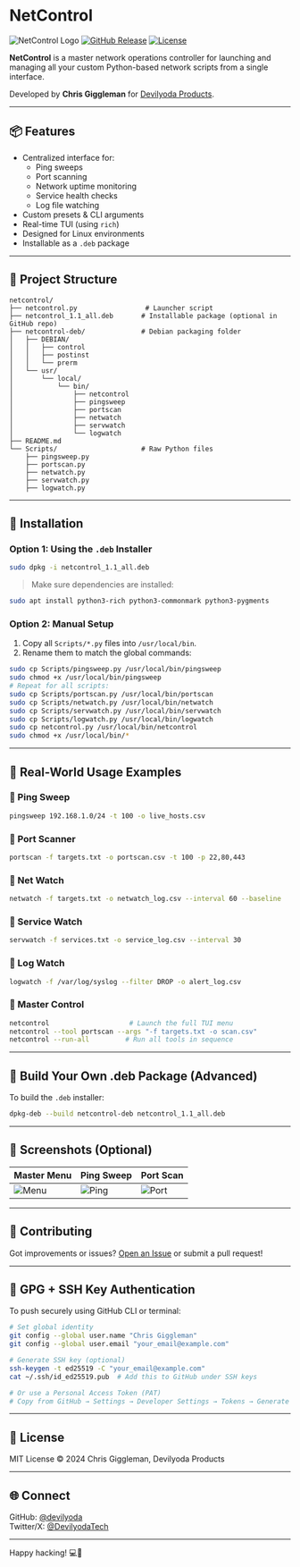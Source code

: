# NetControl

![NetControl Logo](https://img.shields.io/badge/Devilyoda-Tool-green?style=for-the-badge)
[![GitHub Release](https://img.shields.io/github/v/release/devilyoda/netcontrol?style=flat-square)](https://github.com/devilyoda/Coding-Projects/releases)
[![License](https://img.shields.io/github/license/devilyoda/netcontrol?style=flat-square)](./LICENSE)

**NetControl** is a master network operations controller for launching and managing all your custom Python-based network scripts from a single interface.

Developed by **Chris Giggleman** for [Devilyoda Products](https://github.com/devilyoda).

---

## 📦 Features
- Centralized interface for:
  - Ping sweeps
  - Port scanning
  - Network uptime monitoring
  - Service health checks
  - Log file watching
- Custom presets & CLI arguments
- Real-time TUI (using `rich`)
- Designed for Linux environments
- Installable as a `.deb` package

---

## 📂 Project Structure
```
netcontrol/
├── netcontrol.py                 # Launcher script
├── netcontrol_1.1_all.deb       # Installable package (optional in GitHub repo)
├── netcontrol-deb/              # Debian packaging folder
│   ├── DEBIAN/
│   │   ├── control
│   │   ├── postinst
│   │   └── prerm
│   └── usr/
│       └── local/
│           └── bin/
│               ├── netcontrol
│               ├── pingsweep
│               ├── portscan
│               ├── netwatch
│               ├── servwatch
│               └── logwatch
├── README.md
└── Scripts/                     # Raw Python files
    ├── pingsweep.py
    ├── portscan.py
    ├── netwatch.py
    ├── servwatch.py
    ├── logwatch.py
```

---

## 🚀 Installation

### Option 1: Using the `.deb` Installer

```bash
sudo dpkg -i netcontrol_1.1_all.deb
```

> Make sure dependencies are installed:
```bash
sudo apt install python3-rich python3-commonmark python3-pygments
```

### Option 2: Manual Setup

1. Copy all `Scripts/*.py` files into `/usr/local/bin`.
2. Rename them to match the global commands:

```bash
sudo cp Scripts/pingsweep.py /usr/local/bin/pingsweep
sudo chmod +x /usr/local/bin/pingsweep
# Repeat for all scripts:
sudo cp Scripts/portscan.py /usr/local/bin/portscan
sudo cp Scripts/netwatch.py /usr/local/bin/netwatch
sudo cp Scripts/servwatch.py /usr/local/bin/servwatch
sudo cp Scripts/logwatch.py /usr/local/bin/logwatch
sudo cp netcontrol.py /usr/local/bin/netcontrol
sudo chmod +x /usr/local/bin/*
```

---

## 🧪 Real-World Usage Examples

### 🔹 Ping Sweep
```bash
pingsweep 192.168.1.0/24 -t 100 -o live_hosts.csv
```

### 🔹 Port Scanner
```bash
portscan -f targets.txt -o portscan.csv -t 100 -p 22,80,443
```

### 🔹 Net Watch
```bash
netwatch -f targets.txt -o netwatch_log.csv --interval 60 --baseline
```

### 🔹 Service Watch
```bash
servwatch -f services.txt -o service_log.csv --interval 30
```

### 🔹 Log Watch
```bash
logwatch -f /var/log/syslog --filter DROP -o alert_log.csv
```

### 🔹 Master Control
```bash
netcontrol                    # Launch the full TUI menu
netcontrol --tool portscan --args "-f targets.txt -o scan.csv"
netcontrol --run-all         # Run all tools in sequence
```

---

## 🔧 Build Your Own .deb Package (Advanced)

To build the `.deb` installer:

```bash
dpkg-deb --build netcontrol-deb netcontrol_1.1_all.deb
```

---

## 📸 Screenshots (Optional)

| Master Menu | Ping Sweep | Port Scan |
|-------------|------------|-----------|
| ![Menu](https://via.placeholder.com/300x150?text=Main+Menu) | ![Ping](https://via.placeholder.com/300x150?text=Ping+Sweep) | ![Port](https://via.placeholder.com/300x150?text=Port+Scan) |

---

## 🤝 Contributing

Got improvements or issues? [Open an Issue](https://github.com/devilyoda/netcontrol/issues) or submit a pull request!

---

## 🔐 GPG + SSH Key Authentication

To push securely using GitHub CLI or terminal:

```bash
# Set global identity
git config --global user.name "Chris Giggleman"
git config --global user.email "your_email@example.com"

# Generate SSH key (optional)
ssh-keygen -t ed25519 -C "your_email@example.com"
cat ~/.ssh/id_ed25519.pub  # Add this to GitHub under SSH keys

# Or use a Personal Access Token (PAT)
# Copy from GitHub → Settings → Developer Settings → Tokens → Generate new token (Classic)
```

---

## 📜 License
MIT License © 2024 Chris Giggleman, Devilyoda Products

---

## 🌐 Connect
GitHub: [@devilyoda](https://github.com/devilyoda)  
Twitter/X: [@DevilyodaTech](https://twitter.com/devilyodatech)

---

Happy hacking! 💻🧠
